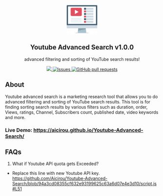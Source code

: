 <p align="center">
 <img width="100px" src="./img/YTsearch.svg" align="center" alt="GitHub Lookup Icon" />
 <h2 align="center">Youtube Advanced Search v1.0.0</h2>
 <p align="center">advanced filtering and sorting of YouTube search results!</p>
</p>

<p align="center">
    <a href="https://aicirou.github.io/Youtube-Advanced-Search/">
        <img src="https://img.shields.io/website?down_color=lightgrey&down_message=down&up_color=%231e90ff&up_message=live&url=https%3A%2F%2Faicirou.github.io/Youtube-Advanced-Search"/>
    </a>
    <a href="https://github.com/Aicirou/Youtube-Advanced-Search/issues">
      <img alt="Issues" src="https://img.shields.io/github/issues/Aicirou/Youtube-Advanced-Search?color=0088ff" />
    </a>
    <a href="https://github.com/Aicirou/Youtube-Advanced-Search/pulls">
      <img alt="GitHub pull requests" src="https://img.shields.io/github/issues-pr/Aicirou/Youtube-Advanced-Search?color=0088ff" />
    </a>
</p>

## About
Youtube advanced search is a marketing research tool that allows you to do advanced filtering and sorting of YouTube search results. This tool is for finding sorting search results by various filters such as duration, order, Views, ratings, Channel, Subscribers count, published date, video keywords and more. 
### Live Demo: https://aicirou.github.io/Youtube-Advanced-Search/
## FAQs
1. What if Youtube API quota gets Exceeded?
- Replace this line with new Youtube API key.
https://github.com/Aicirou/Youtube-Advanced-Search/blob/94a3cd08355cf632e93199625c63a6d07e4e3d10/script.js#L51

